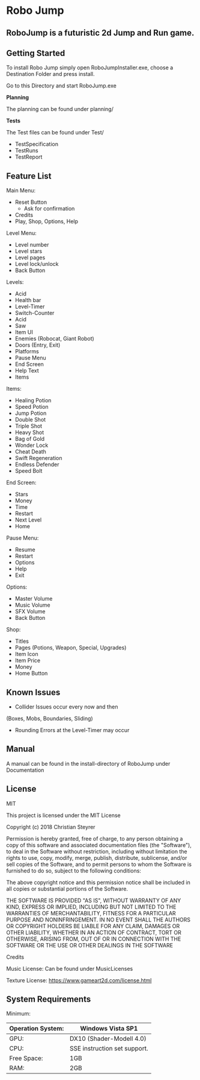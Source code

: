 

#
# Robo Jump

## RoboJump is a futuristic 2d Jump and Run game.

## **Getting Started**

To install Robo Jump simply open RoboJumpInstaller.exe,
choose a Destination Folder and press install.

Go to this Directory and start RoboJump.exe

**Planning**

The planning can be found under planning/

**Tests**

The Test files can be found under Test/

- TestSpecification
- TestRuns
- TestReport

## **Feature List**

Main Menu:

- Reset Button
  - Ask for confirmation
- Credits
- Play, Shop, Options, Help

Level Menu:

- Level number
- Level stars
- Level pages
- Level lock/unlock
- Back Button

Levels:

- Acid
- Health bar
- Level-Timer
- Switch-Counter
- Acid
- Saw
- Item UI
- Enemies (Robocat, Giant Robot)
- Doors (Entry, Exit)
- Platforms
- Pause Menu
- End Screen
- Help Text
- Items

Items:

- Healing Potion
- Speed Potion
- Jump Potion
- Double Shot
- Triple Shot
- Heavy Shot
- Bag of Gold
- Wonder Lock
- Cheat Death
- Swift Regeneration
- Endless Defender
- Speed Bolt

End Screen:

- Stars
- Money
- Time
- Restart
- Next Level
- Home

Pause Menu:

- Resume
- Restart
- Options
- Help
- Exit

Options:

- Master Volume
- Music Volume
- SFX Volume
- Back Button

Shop:

- Titles
- Pages (Potions, Weapon, Special, Upgrades)
- Item Icon
- Item Price
- Money
- Home Button



## **Known Issues**

- Collider Issues occur every now and then

(Boxes, Mobs, Boundaries, Sliding)

- Rounding Errors at the Level-Timer may occur

## **Manual**

A manual can be found in the install-directory of RoboJump under Documentation







## **License**

MIT

This project is licensed under the MIT License

Copyright (c) 2018 Christian Steyrer

Permission is hereby granted, free of charge, to any person obtaining a copy of this software and associated documentation files (the &quot;Software&quot;), to deal in the Software without restriction, including without limitation the rights to use, copy, modify, merge, publish, distribute, sublicense, and/or sell copies of the Software, and to permit persons to whom the Software is furnished to do so, subject to the following conditions:

The above copyright notice and this permission notice shall be included in all copies or substantial portions of the Software.

THE SOFTWARE IS PROVIDED &quot;AS IS&quot;, WITHOUT WARRANTY OF ANY KIND, EXPRESS OR IMPLIED, INCLUDING BUT NOT LIMITED TO THE WARRANTIES OF MERCHANTABILITY, FITNESS FOR A PARTICULAR PURPOSE AND NONINFRINGEMENT. IN NO EVENT SHALL THE AUTHORS OR COPYRIGHT HOLDERS BE LIABLE FOR ANY CLAIM, DAMAGES OR OTHER LIABILITY, WHETHER IN AN ACTION OF CONTRACT, TORT OR OTHERWISE, ARISING FROM, OUT OF OR IN CONNECTION WITH THE SOFTWARE OR THE USE OR OTHER DEALINGS IN THE SOFTWARE

Credits

Music License: Can be found under MusicLicenses

Texture License: https://www.gameart2d.com/license.html

## **System Requirements**

Minimum:

| Operation System: | Windows Vista SP1 |
| --- | --- |
| GPU: | DX10 (Shader-Modell 4.0) |
| CPU: | SSE instruction set support. |
| Free Space: | 1GB |
| RAM: | 2GB |

